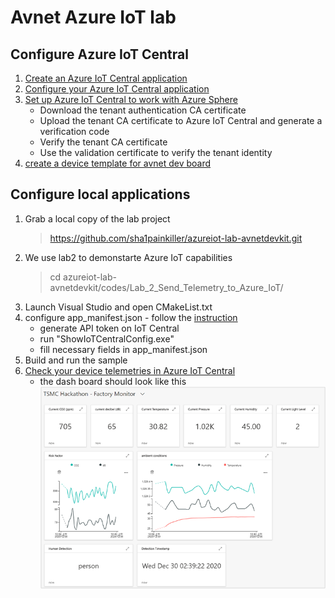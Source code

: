 # Avnet Azure IoT lab
## Configure Azure IoT Central
1. [Create an Azure IoT Central application](https://github.com/Azure/azure-sphere-samples/blob/master/Samples/AzureIoT/IoTCentral.md#create-an-azure-iot-central-application)
1. [Configure your Azure IoT Central application](https://github.com/Azure/azure-sphere-samples/blob/master/Samples/AzureIoT/IoTCentral.md#configure-your-azure-iot-central-application)
1. [Set up Azure IoT Central to work with Azure Sphere](https://github.com/Azure/azure-sphere-samples/blob/master/Samples/AzureIoT/IoTCentral.md#set-up-azure-iot-central-to-work-with-azure-sphere)
    - Download the tenant authentication CA certificate
    - Upload the tenant CA certificate to Azure IoT Central and generate a verification code
    - Verify the tenant CA certificate
    - Use the validation certificate to verify the tenant identity
1. [create a device template for avnet dev board](./import-device-template.md)

## Configure local applications
1. Grab a local copy of the lab project
    > https://github.com/sha1painkiller/azureiot-lab-avnetdevkit.git
1. We use lab2 to demonstarte Azure IoT capabilities
    > cd azureiot-lab-avnetdevkit/codes/Lab_2_Send_Telemetry_to_Azure_IoT/
1. Launch Visual Studio and open CMakeList.txt
1. configure app_manifest.json - follow the [instruction](https://github.com/Azure/azure-sphere-samples/blob/master/Samples/AzureIoT/IoTCentral.md#configure-the-sample-application-to-work-with-your-azure-sphere-tenant-and-devices)
    - generate API token on IoT Central
    - run "ShowIoTCentralConfig.exe"
    - fill necessary fields in app_manifest.json
1. Build and run the sample
1. [Check your device telemetries in Azure IoT Central](https://github.com/Azure/azure-sphere-samples/blob/master/Samples/AzureIoT/IoTCentral.md#show-your-device-data-in-azure-iot-central)
    - the dash board should look like this
    ![](./images/iotcentral-dashboard.png)
